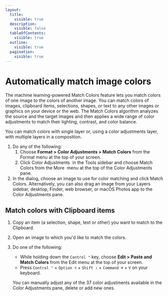 ```yaml
---
layout:
  title:
    visible: true
  description:
    visible: false
  tableOfContents:
    visible: true
  outline:
    visible: true
  pagination:
    visible: true
---
```


# Automatically match image colors

The machine learning-powered Match Colors feature lets you match colors of one image to the colors of another image. You can match colors of images, clipboard items, selections, shapes, or text to any other images or graphics on your device or the web. The Match Colors algorithm analyzes the source and the target images and then applies a wide range of color adjustments to match their lighting, contrast, and color balance.

You can match colors with single layer or, using a color adjustments layer, with multiple layers in a composition.

1. Do any of the following:
   1. Choose **Format > Color Adjustments > Match Colors** from the Format menu at the top of your screen.
   2. Click Color Adjustments <img src="https://help.pixelmator.com/pixelmator-pro/3.5/assets/English/1581000192000.png" alt="" data-size="line"> in the Tools sidebar and choose Match Colors from the More <img src="https://help.pixelmator.com/pixelmator-pro/3.5/assets/English/1605111967000.png" alt="" data-size="line"> menu at the top of the Color Adjustments pane.
2. In the dialog, choose an image to use for color matching and click Match Colors. Alternatively, you can also drag an image from your Layers sidebar, desktop, Finder, web browser, or macOS Photos app to the Color Adjustments pane.

## Match colors with Clipboard items

1. Copy an item (a selection, shape, text or other) you want to match to the Clipboard.
2. Open an image to which you'd like to match the colors.
3.  Do one of the following:

    * While holding down the `Control ⌃` key, choose **Edit > Paste and Match Colors** from the Edit menu at the top of your screen.
    * Press `Control ⌃` + `Option ⌥` + `Shift ⇧` + `Command ⌘` + `V` on your keyboard.

    You can manually adjust any of the 37 color adjustments available in the Color Adjustments pane, delete or add new ones.
